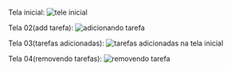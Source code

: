 Tela inicial:
![tele inicial](https://github.com/Andreyveras11/pavaliacao/assets/58217451/ecfd967f-9563-4c67-adf1-d63b9a87700d)

Tela 02(add tarefa):
![adicionando tarefa](https://github.com/Andreyveras11/pavaliacao/assets/58217451/32687162-34dd-4d9a-8023-060a5a776cfa)

Tela 03(tarefas adicionadas):
![tarefas adicionadas na tela inicial](https://github.com/Andreyveras11/pavaliacao/assets/58217451/4d836e29-42d7-461b-b6d3-3170877202fb)

Tela 04(removendo tarefas):
![removendo tarefa](https://github.com/Andreyveras11/pavaliacao/assets/58217451/dd30ac0e-b6fe-43ea-b6c3-e63d8bc57e93)


